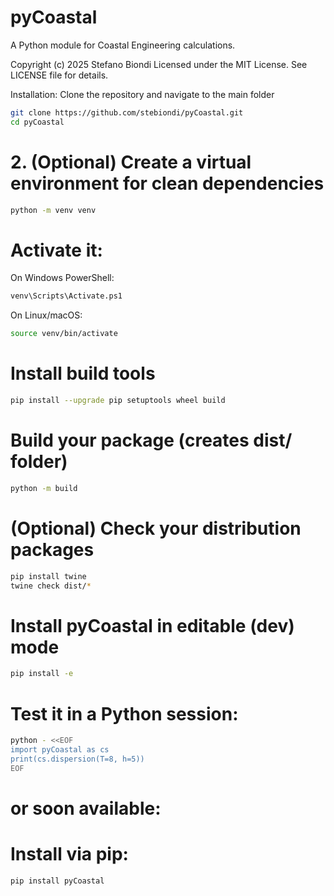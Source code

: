 # pyCoastal

A Python module for Coastal Engineering calculations.

Copyright (c) 2025 Stefano Biondi
Licensed under the MIT License. See LICENSE file for details.

Installation:
Clone the repository and navigate to the main folder
```bash
git clone https://github.com/stebiondi/pyCoastal.git
cd pyCoastal
```
# 2. (Optional) Create a virtual environment for clean dependencies
```bash
python -m venv venv
```
# Activate it:
On Windows PowerShell:
```bash
venv\Scripts\Activate.ps1
```
On Linux/macOS:

```bash
source venv/bin/activate
```

# Install build tools
```bash
pip install --upgrade pip setuptools wheel build
```

# Build your package (creates dist/ folder)
```bash
python -m build
```

# (Optional) Check your distribution packages
```bash
pip install twine
twine check dist/*
```

# Install pyCoastal in editable (dev) mode
```bash
pip install -e 
```

# Test it in a Python session:
```bash
python - <<EOF
import pyCoastal as cs
print(cs.dispersion(T=8, h=5))
EOF
```

# or soon available:

# Install via pip:

```bash
pip install pyCoastal
```
